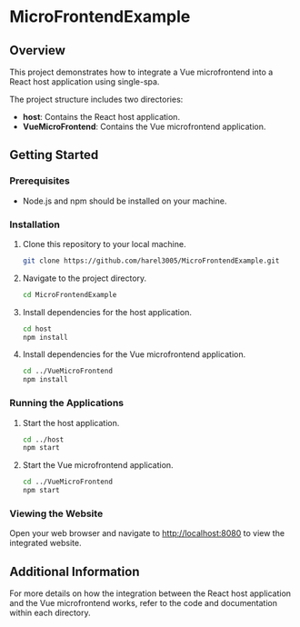 # MicroFrontendExample

## Overview

This project demonstrates how to integrate a Vue microfrontend into a React host application using single-spa.

The project structure includes two directories:
- **host**: Contains the React host application.
- **VueMicroFrontend**: Contains the Vue microfrontend application.

## Getting Started

### Prerequisites
- Node.js and npm should be installed on your machine.

### Installation

1. Clone this repository to your local machine.
   ```bash
   git clone https://github.com/harel3005/MicroFrontendExample.git
   ```

2. Navigate to the project directory.
   ```bash
   cd MicroFrontendExample
   ```

3. Install dependencies for the host application.
   ```bash
   cd host
   npm install
   ```

4. Install dependencies for the Vue microfrontend application.
   ```bash
   cd ../VueMicroFrontend
   npm install
   ```

### Running the Applications

1. Start the host application.
   ```bash
   cd ../host
   npm start
   ```

2. Start the Vue microfrontend application.
   ```bash
   cd ../VueMicroFrontend
   npm start
   ```

### Viewing the Website

Open your web browser and navigate to [http://localhost:8080](http://localhost:8080) to view the integrated website.

## Additional Information

For more details on how the integration between the React host application and the Vue microfrontend works, refer to the code and documentation within each directory.
